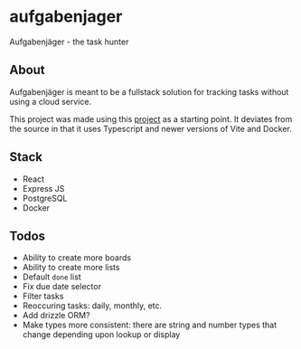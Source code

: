 # aufgabenjager

Aufgabenjäger - the task hunter

## About

Aufgabenjäger is meant to be a fullstack solution for tracking tasks without using a cloud service.

This project was made using this [project](https://github.com/AntonioMaccarini/dockerize-react-node-postgres-nginx-application) as a starting point. It deviates from the source in that it uses Typescript and newer versions of Vite and Docker.

## Stack

- React
- Express JS
- PostgreSQL
- Docker

## Todos

- Ability to create more boards
- Ability to create more lists
- Default `done` list
- Fix due date selector
- Filter tasks
- Reoccuring tasks: daily, monthly, etc.
- Add drizzle ORM?
- Make types more consistent: there are string and number types that change depending upon lookup or display
